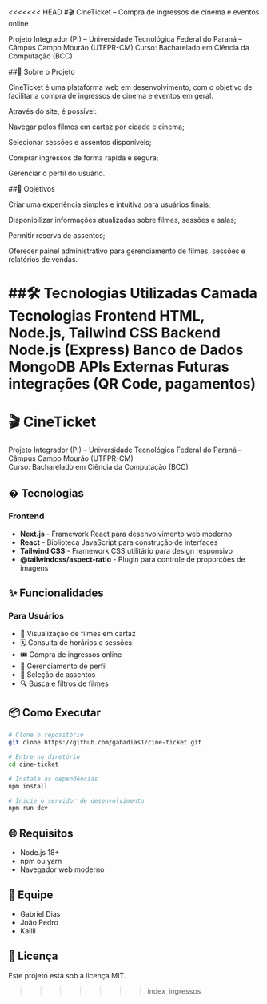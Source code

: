 <<<<<<< HEAD
#🎬 CineTicket – Compra de ingressos de cinema e eventos online

Projeto Integrador (PI) – Universidade Tecnológica Federal do Paraná – Câmpus Campo Mourão (UTFPR-CM)
Curso: Bacharelado em Ciência da Computação (BCC)

##📌 Sobre o Projeto

CineTicket é uma plataforma web em desenvolvimento, com o objetivo de facilitar a compra de ingressos de cinema e eventos em geral.

Através do site, é possível:

Navegar pelos filmes em cartaz por cidade e cinema;

Selecionar sessões e assentos disponíveis;

Comprar ingressos de forma rápida e segura;

Gerenciar o perfil do usuário.

##🎯 Objetivos

Criar uma experiência simples e intuitiva para usuários finais;

Disponibilizar informações atualizadas sobre filmes, sessões e salas;

Permitir reserva de assentos;

Oferecer painel administrativo para gerenciamento de filmes, sessões e relatórios de vendas.

##🛠️ Tecnologias Utilizadas
Camada	Tecnologias
Frontend	HTML, Node.js, Tailwind CSS
Backend	Node.js (Express)
Banco de Dados	MongoDB
APIs Externas	Futuras integrações (QR Code, pagamentos)
=======
# 🎬 CineTicket

Projeto Integrador (PI) – Universidade Tecnológica Federal do Paraná – Câmpus Campo Mourão (UTFPR-CM)  
Curso: Bacharelado em Ciência da Computação (BCC)

## � Tecnologias

### Frontend
- **Next.js** - Framework React para desenvolvimento web moderno
- **React** - Biblioteca JavaScript para construção de interfaces
- **Tailwind CSS** - Framework CSS utilitário para design responsivo
- **@tailwindcss/aspect-ratio** - Plugin para controle de proporções de imagens

## ✨ Funcionalidades

### Para Usuários
- 🎥 Visualização de filmes em cartaz
- 🗓️ Consulta de horários e sessões
- 🎟️ Compra de ingressos online
- 👤 Gerenciamento de perfil
- 💺 Seleção de assentos
- 🔍 Busca e filtros de filmes

## 📦 Como Executar

```bash
# Clone o repositório
git clone https://github.com/gabadias1/cine-ticket.git

# Entre no diretório
cd cine-ticket

# Instale as dependências
npm install

# Inicie o servidor de desenvolvimento
npm run dev
```

## 🌐 Requisitos

- Node.js 18+
- npm ou yarn
- Navegador web moderno

## 👥 Equipe

- Gabriel Dias
- João Pedro
- Kallil

## 📄 Licença

Este projeto está sob a licença MIT.
>>>>>>> index_ingressos
